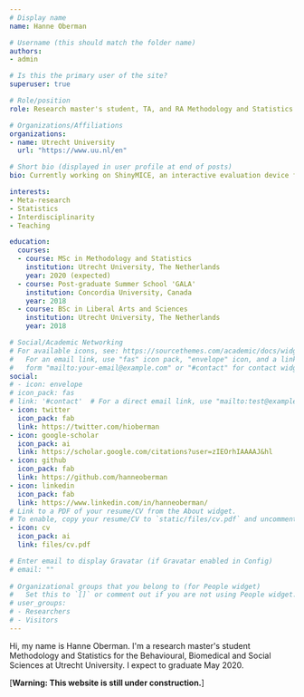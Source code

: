 ```yaml
---
# Display name
name: Hanne Oberman

# Username (this should match the folder name)
authors:
- admin

# Is this the primary user of the site?
superuser: true

# Role/position
role: Research master's student, TA, and RA Methodology and Statistics

# Organizations/Affiliations
organizations:
- name: Utrecht University
  url: "https://www.uu.nl/en"

# Short bio (displayed in user profile at end of posts)
bio: Currently working on ShinyMICE, an interactive evaluation device for multiply imputed data.

interests:
- Meta-research
- Statistics
- Interdisciplinarity
- Teaching

education:
  courses:
  - course: MSc in Methodology and Statistics
    institution: Utrecht University, The Netherlands
    year: 2020 (expected)
  - course: Post-graduate Summer School 'GALA'
    institution: Concordia University, Canada 
    year: 2018
  - course: BSc in Liberal Arts and Sciences 
    institution: Utrecht University, The Netherlands
    year: 2018 

# Social/Academic Networking
# For available icons, see: https://sourcethemes.com/academic/docs/widgets/#icons
#   For an email link, use "fas" icon pack, "envelope" icon, and a link in the
#   form "mailto:your-email@example.com" or "#contact" for contact widget.
social:
# - icon: envelope
# icon_pack: fas
# link: '#contact'  # For a direct email link, use "mailto:test@example.org".
- icon: twitter
  icon_pack: fab
  link: https://twitter.com/hioberman
- icon: google-scholar
  icon_pack: ai
  link: https://scholar.google.com/citations?user=zIEOrhIAAAAJ&hl
- icon: github
  icon_pack: fab
  link: https://github.com/hanneoberman
- icon: linkedin
  icon_pack: fab  
  link: https://www.linkedin.com/in/hanneoberman/
# Link to a PDF of your resume/CV from the About widget.
# To enable, copy your resume/CV to `static/files/cv.pdf` and uncomment the lines below.  
- icon: cv
  icon_pack: ai
  link: files/cv.pdf

# Enter email to display Gravatar (if Gravatar enabled in Config)
# email: ""
  
# Organizational groups that you belong to (for People widget)
#   Set this to `[]` or comment out if you are not using People widget.  
# user_groups:
# - Researchers
# - Visitors
---
```


Hi, my name is Hanne Oberman. I'm a research master's student Methodology and Statistics for the Behavioural, Biomedical and Social Sciences at Utrecht University. I expect to graduate May 2020. 

[**Warning: This website is still under construction.**] 
